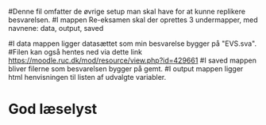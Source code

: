 #Denne fil omfatter de øvrige setup man skal have for at kunne replikere besvarelsen.
#I mappen Re-eksamen skal der oprettes 3 undermapper, med navnene: data, output, saved

#I data mappen ligger datasættet som min besvarelse bygger på "EVS.sva".
#Filen kan også hentes ned via dette link https://moodle.ruc.dk/mod/resource/view.php?id=429661
#I saved mappen bliver filerne som besvarelsen bygger på gemt.
#I output mappen ligger html henvisningen til listen af udvalgte variabler.

# God læselyst
